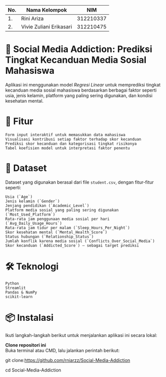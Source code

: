 | No.| Nama Kelompok |       NIM                           |
|----|------------|----------------------------------------|
| 1. | Rini Ariza | 312210337               |
| 2. | Vivie Zuliani Erikasari      |  312210475  |




# 📱 Social Media Addiction: Prediksi Tingkat Kecanduan Media Sosial Mahasiswa


Aplikasi ini menggunakan model *Regresi Linear* untuk memprediksi tingkat kecanduan media sosial mahasiswa berdasarkan berbagai faktor seperti usia, jenis kelamin, platform yang paling sering digunakan, dan kondisi kesehatan mental.

# 🚀 Fitur

```
Form input interaktif untuk memasukkan data mahasiswa
Visualisasi kontribusi setiap faktor terhadap skor kecanduan
Prediksi skor kecanduan dan kategorisasi tingkat risikonya
Tabel koefisien model untuk interpretasi faktor penentu

```

# 🧠 Dataset

Dataset yang digunakan berasal dari file `student.csv`, dengan fitur-fitur seperti:

```
Usia (`Age`)
Jenis kelamin (`Gender`)
Jenjang pendidikan (`Academic_Level`)
Platform media sosial yang paling sering digunakan (`Most_Used_Platform`)
Rata-rata jam penggunaan media sosial per hari (`Avg_Daily_Usage_Hours`)
Rata-rata jam tidur per malam (`Sleep_Hours_Per_Night`)
Skor kesehatan mental (`Mental_Health_Score`)
Status hubungan (`Relationship_Status`)
Jumlah konflik karena media sosial (`Conflicts_Over_Social_Media`)
Skor kecanduan (`Addicted_Score`) – sebagai target prediksi

```

# 🛠️ Teknologi

```
Python
Streamlit
Pandas & NumPy
scikit-learn

```

# 📦 Instalasi

Ikuti langkah-langkah berikut untuk menjalankan aplikasi ini secara lokal:

 **Clone repositori ini**  
   Buka terminal atau CMD, lalu jalankan perintah berikut:

   git clone:https://github.com/rniarzz/Social-Media-Addiction

   cd Social-Media-Addiction
